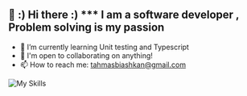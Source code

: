  👋 :)  Hi there :)
  *** I am a software developer , Problem solving is my passion 
-
- 🌱 I’m currently learning Unit testing and Typescript
- 🤝 I'm open to collaborating on anything!
- 📫 How to reach me: tahmasbiashkan@gmail.com 


 ![My Skills](https://skillicons.dev/icons?i=dotnet,cs,angular,mysql,html,css,js,ts,sql)

